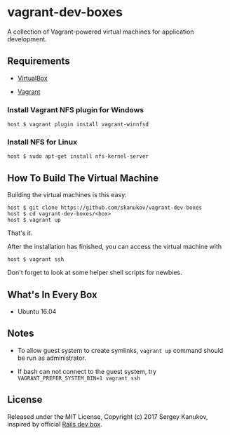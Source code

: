 # vagrant-dev-boxes

A collection of Vagrant-powered virtual machines for application development.

## Requirements

* [VirtualBox](https://www.virtualbox.org)

* [Vagrant](http://vagrantup.com)

### Install Vagrant NFS plugin for Windows

    host $ vagrant plugin install vagrant-winnfsd

### Install NFS for Linux

    host $ sudo apt-get install nfs-kernel-server

## How To Build The Virtual Machine

Building the virtual machines is this easy:

    host $ git clone https://github.com/skanukov/vagrant-dev-boxes
    host $ cd vagrant-dev-boxes/<box>
    host $ vagrant up

That's it.

After the installation has finished, you can access the virtual machine with

    host $ vagrant ssh

Don't forget to look at some helper shell scripts for newbies.

## What's In Every Box

* Ubuntu 16.04

## Notes

* To allow guest system to create symlinks, `vagrant up` command should be run as administrator.

* If bash can not connect to the guest system, try `VAGRANT_PREFER_SYSTEM_BIN=1 vagrant ssh`

## License

Released under the MIT License, Copyright (c) 2017 Sergey Kanukov, inspired by official [Rails dev box](https://github.com/rails/rails-dev-box).
